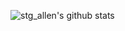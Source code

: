 ![stg_allen's github stats](https://github-readme-stats.vercel.app/api?username=stg-allen&count_private=true&theme=darcula)
